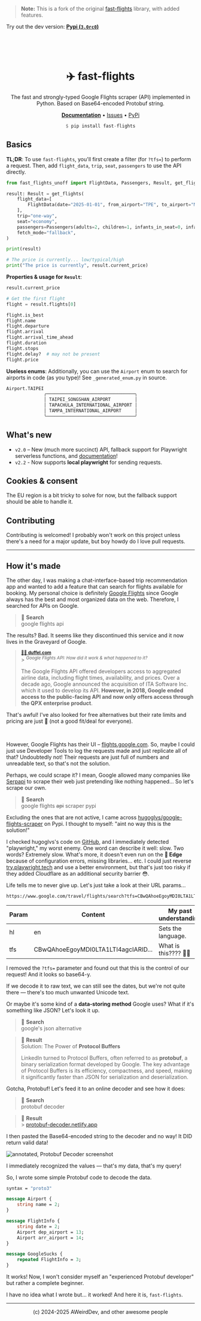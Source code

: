 > **Note:** This is a fork of the original [fast-flights](https://github.com/AWeirdDev/flights) library, with added features.

Try out the dev version: [**Pypi (`3.0rc0`)**](https://pypi.org/project/fast-flights/3.0rc0/)

<br /><br /><br />

<div align="center">

# ✈️ fast-flights

The fast and strongly-typed Google Flights scraper (API) implemented in Python. Based on Base64-encoded Protobuf string.

[**Documentation**](https://aweirddev.github.io/flights) • [Issues](https://github.com/AWeirdDev/flights/issues) • [PyPi](https://pypi.org/project/fast-flights)

```haskell
$ pip install fast-flights
```

</div>

## Basics

**TL;DR**: To use `fast-flights`, you'll first create a filter (for `?tfs=`) to perform a request.
Then, add `flight_data`, `trip`, `seat`, `passengers` to use the API directly.

```python
from fast_flights_unoff import FlightData, Passengers, Result, get_flights

result: Result = get_flights(
    flight_data=[
        FlightData(date="2025-01-01", from_airport="TPE", to_airport="MYJ")
    ],
    trip="one-way",
    seat="economy",
    passengers=Passengers(adults=2, children=1, infants_in_seat=0, infants_on_lap=0),
    fetch_mode="fallback",
)

print(result)

# The price is currently... low/typical/high
print("The price is currently", result.current_price)
```

**Properties & usage for `Result`**:

```python
result.current_price

# Get the first flight
flight = result.flights[0]

flight.is_best
flight.name
flight.departure
flight.arrival
flight.arrival_time_ahead
flight.duration
flight.stops
flight.delay?  # may not be present
flight.price
```

**Useless enums**: Additionally, you can use the `Airport` enum to search for airports in code (as you type)! See `_generated_enum.py` in source.

```python
Airport.TAIPEI
              ╭─────────────────────────────────╮
              │ TAIPEI_SONGSHAN_AIRPORT         │
              │ TAPACHULA_INTERNATIONAL_AIRPORT │
              │ TAMPA_INTERNATIONAL_AIRPORT     │
              ╰─────────────────────────────────╯
```

## What's new

- `v2.0` – New (much more succinct) API, fallback support for Playwright serverless functions, and [documentation](https://aweirddev.github.io/flights)!
- `v2.2` - Now supports **local playwright** for sending requests.

## Cookies & consent

The EU region is a bit tricky to solve for now, but the fallback support should be able to handle it.

## Contributing

Contributing is welcomed! I probably won't work on this project unless there's a need for a major update, but boy howdy do I love pull requests.

---

## How it's made

The other day, I was making a chat-interface-based trip recommendation app and wanted to add a feature that can search for flights available for booking. My personal choice is definitely [Google Flights](https://flights.google.com) since Google always has the best and most organized data on the web. Therefore, I searched for APIs on Google.

> 🔎 **Search** <br />
> google flights api

The results? Bad. It seems like they discontinued this service and it now lives in the Graveyard of Google.

> <sup><a href="https://duffel.com/blog/google-flights-api" target="_blank">🧏‍♂️ <b>duffel.com</b></a></sup><br /> > <sup><i>Google Flights API: How did it work & what happened to it?</i></b>
>
> The Google Flights API offered developers access to aggregated airline data, including flight times, availability, and prices. Over a decade ago, Google announced the acquisition of ITA Software Inc. which it used to develop its API. **However, in 2018, Google ended access to the public-facing API and now only offers access through the QPX enterprise product**.

That's awful! I've also looked for free alternatives but their rate limits and pricing are just 😬 (not a good fit/deal for everyone).

<br />

However, Google Flights has their UI – [flights.google.com](https://flights.google.com). So, maybe I could just use Developer Tools to log the requests made and just replicate all of that? Undoubtedly not! Their requests are just full of numbers and unreadable text, so that's not the solution.

Perhaps, we could scrape it? I mean, Google allowed many companies like [Serpapi](https://google.com/search?q=serpapi) to scrape their web just pretending like nothing happened... So let's scrape our own.

> 🔎 **Search** <br />
> google flights ~~api~~ scraper pypi

Excluding the ones that are not active, I came across [hugoglvs/google-flights-scraper](https://pypi.org/project/google-flights-scraper) on Pypi. I thought to myself: "aint no way this is the solution!"

I checked hugoglvs's code on [GitHub](https://github.com/hugoglvs/google-flights-scraper), and I immediately detected "playwright," my worst enemy. One word can describe it well: slow. Two words? Extremely slow. What's more, it doesn't even run on the **🗻 Edge** because of configuration errors, missing libraries... etc. I could just reverse [try.playwright.tech](https://try.playwright.tech) and use a better environment, but that's just too risky if they added Cloudflare as an additional security barrier 😳.

Life tells me to never give up. Let's just take a look at their URL params...

```markdown
https://www.google.com/travel/flights/search?tfs=CBwQAhoeEgoyMDI0LTA1LTI4agcIARIDVFBFcgcIARIDTVlKGh4SCjIwMjQtMDUtMzBqBwgBEgNNWUpyBwgBEgNUUEVAAUgBcAGCAQsI____________AZgBAQ&hl=en
```

| Param | Content                           | My past understanding |
| ----- | --------------------------------- | --------------------- |
| hl    | en                                | Sets the language.    |
| tfs   | CBwQAhoeEgoyMDI0LTA1LTI4agcIARID… | What is this???? 🤮🤮 |

I removed the `?tfs=` parameter and found out that this is the control of our request! And it looks so base64-y.

If we decode it to raw text, we can still see the dates, but we're not quite there — there's too much unwanted Unicode text.

Or maybe it's some kind of a **data-storing method** Google uses? What if it's something like JSON? Let's look it up.

> 🔎 **Search** <br />
> google's json alternative

> 🐣 **Result**<br />
> Solution: The Power of **Protocol Buffers**
>
> LinkedIn turned to Protocol Buffers, often referred to as **protobuf**, a binary serialization format developed by Google. The key advantage of Protocol Buffers is its efficiency, compactness, and speed, making it significantly faster than JSON for serialization and deserialization.

Gotcha, Protobuf! Let's feed it to an online decoder and see how it does:

> 🔎 **Search** <br />
> protobuf decoder

> 🐣 **Result**<br /> > [protobuf-decoder.netlify.app](https://protobuf-decoder.netlify.app)

I then pasted the Base64-encoded string to the decoder and no way! It DID return valid data!

![annotated, Protobuf Decoder screenshot](https://github.com/AWeirdDev/flights/assets/90096971/77dfb097-f961-4494-be88-3640763dbc8c)

I immediately recognized the values — that's my data, that's my query!

So, I wrote some simple Protobuf code to decode the data.

```protobuf
syntax = "proto3"

message Airport {
    string name = 2;
}

message FlightInfo {
    string date = 2;
    Airport dep_airport = 13;
    Airport arr_airport = 14;
}

message GoogleSucks {
    repeated FlightInfo = 3;
}
```

It works! Now, I won't consider myself an "experienced Protobuf developer" but rather a complete beginner.

I have no idea what I wrote but... it worked! And here it is, `fast-flights`.

---

<div align="center">

(c) 2024-2025 AWeirdDev, and other awesome people

</div>
